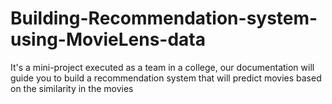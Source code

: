 # Building-Recommendation-system-using-MovieLens-data
It's a mini-project executed as a team in a college, our documentation will guide you to build a recommendation system that will predict movies based on the similarity in the movies
